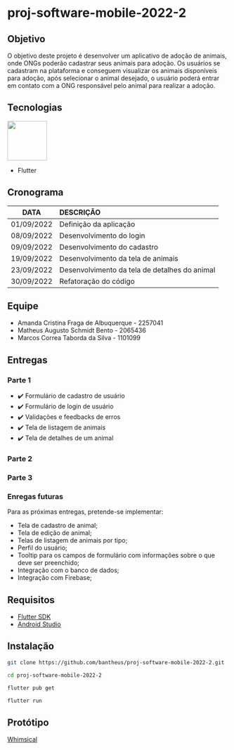 # proj-software-mobile-2022-2

## Objetivo

O objetivo deste projeto é desenvolver um aplicativo de adoção de animais, onde ONGs poderão cadastrar seus animais para adoção.
Os usuários se cadastram na plataforma e conseguem visualizar os animais disponíveis para adoção, após selecionar o animal desejado, o usuário poderá entrar em contato com a ONG responsável pelo animal para realizar a adoção.

## Tecnologias

<img src="https://cdn.jsdelivr.net/gh/devicons/devicon/icons/flutter/flutter-original.svg" width="90" height="90"/>

- Flutter

## Cronograma

|    DATA    |     DESCRIÇÃO     |
| :--------: | :--------------- |
| 01/09/2022 | Definição da aplicação |
| 08/09/2022 | Desenvolvimento do login |
| 09/09/2022 | Desenvolvimento do cadastro |
| 19/09/2022 | Desenvolvimento da tela de animais |
| 23/09/2022 | Desenvolvimento da tela de detalhes do animal |
| 30/09/2022 | Refatoração do código |

## Equipe

- Amanda Cristina Fraga de Albuquerque - 2257041
- Matheus Augusto Schmidt Bento - 2065436
- Marcos Correa Taborda da Silva - 1101099

## Entregas

### Parte 1

- :heavy_check_mark: Formulário de cadastro de usuário
- :heavy_check_mark: Formulário de login de usuário
- :heavy_check_mark: Validações e feedbacks de erros
- :heavy_check_mark: Tela de listagem de animais
- :heavy_check_mark: Tela de detalhes de um animal

### Parte 2

### Parte 3

### Enregas futuras

Para as próximas entregas, pretende-se implementar:

- Tela de cadastro de animal;
- Tela de edição de animal;
- Telas de listagem de animais por tipo;
- Perfil do usuário;
- Tooltip para os campos de formulário com informações sobre o que deve ser preenchido;
- Integração com o banco de dados;
- Integração com Firebase;

## Requisitos

- [Flutter SDK](https://docs.flutter.dev/development/tools/sdk/releases)
- [Android Studio](https://developer.android.com/studio?hl=pt&gclid=Cj0KCQjw6_CYBhDjARIsABnuSzrnkf2w3qOrutvLkURm7rMMpcpUgc4W1_LHgfEQ1BE_Ay4xm2Uqaf8aAvS3EALw_wcB&gclsrc=aw.ds)

## Instalação

```bash
git clone https://github.com/bantheus/proj-software-mobile-2022-2.git

cd proj-software-mobile-2022-2

flutter pub get

flutter run
```

## Protótipo

[Whimsical](https://whimsical.com/BkeEKRYhD5VKdw4rvdm4N6)
